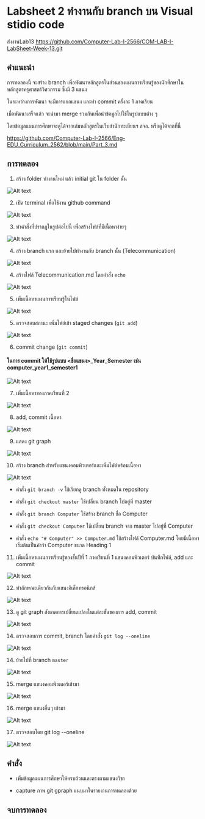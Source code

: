 ﻿# Labsheet 2 ทำงานกับ branch บน Visual stidio code

 ส่งงานLab13 https://github.com/Computer-Lab-I-2566/COM-LAB-I-LabSheet-Week-13.git

## คำแนะนำ

การทดลองนี้ จะสร้าง branch เพื่อพัฒนาหลักสูตรในส่วนของแผนการเรียนรู้ของนักศึกษาในหลักสูตรครุศาสตร์วิศวกรรม ซึ่งมี 3 แขนง

ในระหว่างการพัฒนา จะมีการแยกแขนง และทำ commit ครั้งละ 1 ภาคเรียน 

เมื่อพัฒนาเสร็จแล้ว จะนำมา merge รวมกันเพื่อนำข้อมูลไปใช้ในรูปแบบต่าง ๆ 

โดยข้อมูลแผนการศึกษาจะดูได้จากเล่มหลักสูตรในเว็บสำนักทะเบียนฯ สจล. หรือดูได้จากที่นี่

https://github.com/Computer-Lab-I-2566/Eng-EDU_Curriculum_2562/blob/main/Part_3.md

## การทดลอง


1. สร้าง folder ทำงานใหม่ แล้ว initial git ใน folder นั้น


![Alt text](./Pictures/Picture-40.png)

2. เปิด terminal เพื่อใช้งาน github command

![Alt text](./Pictures/Picture-41.png)

3. ทำคำสั่งที่ปรากฏในรูปต่อไปนี้ เพื่อสร้างไฟล์ที่มีเนื้อหาง่ายๆ  

![Alt text](./Pictures/Picture-42.png)

4. สร้าง branch แรก และย้ายไปทำงานกับ branch นั้น (Telecommunication)

![Alt text](./Pictures/Picture-43.png)

4. สร้างไฟล์ Telecommunication.md โดยคำสั่ง `echo`

![Alt text](./Pictures/Picture-44.png)

5. เพิ่มเนื้อหาแผนการเรียนรู้ในไฟล์

![Alt text](./Pictures/Picture-45.png)


5. ตรวจสอบสถานะ เพิ่มไฟล์เข้า staged changes (`git add`)

![Alt text](./Pictures/Picture-46.png)

6. commit change (`git commit`)

#### ในการ commit ให้ใช้รูปแบบ <ชื่อแขนง>_Year<x>_Semester<y> เช่น computer_year1_semester1

![Alt text](./Pictures/Picture-47.png)


7. เพิ่มเนื้อหาของภาคเรียนที่ 2

![Alt text](./Pictures/Picture-48.png)

8. add, commit เนื้อหา

![Alt text](./Pictures/Picture-49.png)

9. แสดง git graph

![Alt text](./Pictures/Picture-50.png)

10. สร้าง branch สำหรับแขนงคอมพิวเตอร์และเพิ่มไฟล์พร้อมเนื้อหา

![Alt text](./Pictures/Picture-51.png)


   - คำสั่ง  `git branch -v` ใช้เรียกดู branch ทั้งหมดใน repository

   - คำสั่ง  `git checkout master` ใช้เปลี่ยน branch ไปอยู่ที่ master 

   - คำสั่ง  `git branch Computer` ใช้สร้าง branch ชื่อ  Computer

   - คำสั่ง  `git checkout Computer` ใช้เปลี่ยน branch จาก master ไปอยู่ที่ Computer 

   - คำสั่ง  `echo "# Computer" >> Computer.md`   ใช้สร้างไฟล์ Computer.md โดยมีเนื้อหาเริ่มต้นเป็นคำว่า  Computer ขนาด Heading 1


11. เพิ่มเนื้อหาแผนการเรียนรู้ของชั้นปีที่ 1 ภาคเรียนที่ 1 แขนงคอมพิวเตอร์   บันทึกไฟล์,  add และ commit

![Alt text](./Pictures/Picture-52.png)

12. ทำลักษณะเดียวกันกับแขนงอิเล็กทรอนิกส์

![Alt text](./Pictures/Picture-53.png)

13. ดู git graph สังเกตการเปลี่ยนแปลงในแต่ละขั้นของการ add, commit

![Alt text](./Pictures/Picture-54.png)

14. ตรวจสอบการ commit, branch โดยคำสั่ง `git log --oneline`

![Alt text](./Pictures/Picture-55.png)


14. ย้ายไปที่ branch `master`

![Alt text](./Pictures/Picture-56.png)

15. merge แขนงคอมพิวเตอร์เข้ามา

![Alt text](./Pictures/Picture-57.png)

16. merge แขนงอื่นๆ เข้ามา

![Alt text](./Pictures/Picture-58.png)


17. ตรวจสอบโดย  git log --oneline

![Alt text](Pictures/Picture-59.png)


## คำสั่ง

- เพิ่มข้อมูลแผนการศึกษาให้ครบถ้วนและตรงตามแขนงวิชา

- capture ภาพ git gpraph แนบมาในรายงานการทดลองด้วย


## จบการทดลอง
